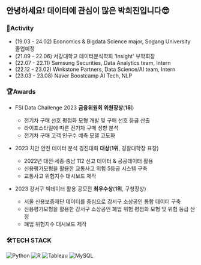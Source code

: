 ## 안녕하세요! 데이터에 관심이 많은 박희진입니다😎

### 📌Activity
- (19.03 - 24.02) Economics & Bigdata Science major, Sogang University 졸업예정
- (21.09 - 22.06) 서강대학교 데이터분석학회 'Insight' 부학회장
- (22.07 - 22.11) Samsung Securities, Data Analytics team, Intern
- (22.12 - 23.02) Winkstone Partners, Data Science/AI team, Intern
- (23.03 - 23.08) Naver Boostcamp AI Tech, NLP

### 🏆Awards
- FSI Data Challenge 2023 **금융위원회 위원장상**(**1위**)
  - 전기차 구매 선호 평점화 모형 개발 및 구매 선호 등급 산출
  - 라이프스타일에 따른 전기차 구매 성향 분석  
  - 전기차 구매 고객 인구수 예측 모델 고도화

- 2023 치안 안전 데이터 분석 경진대회 **대상**(**1위**, 경찰대학장 표창)
  - 2022년 대전·세종·충남 112 신고 데이터 & 공공데이터 활용
  - 신용평가모형을 활용한 교통사고 위험 5등급 시스템 구축
  - 교통사고 위험지수 대시보드 제작

- 2023 강서구 빅데이터 활용 공모전 **최우수상**(**1위**, 구청장상)
  - 서울 신용보증재단 데이터를 중심으로 강서구 소상공인 통합 데이터 구축
  - 신용평가모형을 활용한 강서구 소상공인 폐업 위험 평점화 모형 및 위험 등급 산정
  - 폐업 위험지수 대시보드 제작

### 🛠TECH STACK
<img alt="Python" src ="https://img.shields.io/badge/Python-3776AB.svg?&style=flat-square&logo=Python&logoColor=white"/> <img alt="R" src ="https://img.shields.io/badge/R-276DC3.svg?&style=flat-square&logo=R&logoColor=white"/> <img alt="Tableau" src ="https://img.shields.io/badge/Tableau-E97627.svg?&style=flat-square&logo=Tableau&logoColor=white"/> <img alt="MySQL" src ="https://img.shields.io/badge/MySQL-4479A1.svg?&style=flat-square&logo=MySQL&logoColor=white"/>

